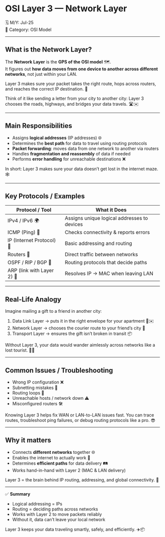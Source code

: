 # OSI Layer 3 — Network Layer

🗓️ M/Y: Jul-25  
📂 Category: OSI Model

---

## What is the Network Layer?

The **Network Layer** is the **GPS of the OSI model** 🗺️.  
It figures out **how data moves from one device to another across different networks**, not just within your LAN.  

Layer 3 makes sure your packet takes the right route, hops across routers, and reaches the correct IP destination. 🚀

Think of it like sending a letter from your city to another city: Layer 3 chooses the roads, highways, and bridges your data travels. 🛣️✉️  

---

## Main Responsibilities

- Assigns **logical addresses** (IP addresses) 🌐  
- Determines the **best path** for data to travel using routing protocols  
- **Packet forwarding**: moves data from one network to another via routers  
- Handles **fragmentation and reassembly** of data if needed  
- Performs **error handling** for unreachable destinations ❌  

In short: Layer 3 makes sure your data doesn’t get lost in the internet maze. 🕸️  

---

## Key Protocols / Examples

| Protocol / Tool | What it Does |
|-----------------|--------------|
| IPv4 / IPv6 🌍 | Assigns unique logical addresses to devices |
| ICMP (Ping) 📡 | Checks connectivity & reports errors |
| IP (Internet Protocol) 📨 | Basic addressing and routing |
| Routers 🔀 | Direct traffic between networks |
| OSPF / RIP / BGP 🔗 | Routing protocols that decide paths |
| ARP (link with Layer 2) 🔄 | Resolves IP → MAC when leaving LAN |

---

## Real-Life Analogy

Imagine mailing a gift to a friend in another city:  
1. Data Link Layer → puts it in the right envelope for your apartment 🏢✉️  
2. Network Layer → chooses the courier route to your friend’s city 🚛  
3. Transport Layer → ensures the gift isn’t broken in transit 📦  

Without Layer 3, your data would wander aimlessly across networks like a lost tourist. 🧭😅  

---

## Common Issues / Troubleshooting

- Wrong IP configuration ❌  
- Subnetting mistakes 🧩  
- Routing loops 🔄  
- Unreachable hosts / network down ⚠️  
- Misconfigured routers 🛠️  

Knowing Layer 3 helps fix WAN or LAN-to-LAN issues fast. You can trace routes, troubleshoot ping failures, or debug routing protocols like a pro. 😎  

---

## Why it matters

- Connects **different networks** together 🌐  
- Enables the internet to actually work 🚀  
- Determines **efficient paths** for data delivery 🛤️  
- Works hand-in-hand with Layer 2 (MAC & LAN delivery)  

Layer 3 = the brain behind IP routing, addressing, and global connectivity. 🧠  

---

✅ **Summary**  
- Logical addressing = IPs  
- Routing = deciding paths across networks  
- Works with Layer 2 to move packets reliably  
- Without it, data can’t leave your local network  

Layer 3 keeps your data traveling smartly, safely, and efficiently. ✈️📦
